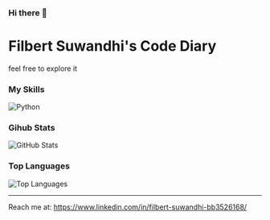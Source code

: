 ### Hi there 👋

<!--
**FilbertSuwandhi/FilbertSuwandhi** is a ✨ _special_ ✨ repository because its `README.md` (this file) appears on your GitHub profile.

Here are some ideas to get you started:

- 🔭 I’m currently working on ...
- 🌱 I’m currently learning ...
- 👯 I’m looking to collaborate on ...
- 🤔 I’m looking for help with ...
- 💬 Ask me about ...
- 📫 How to reach me: ...
- 😄 Pronouns: ...
- ⚡ Fun fact: ...
-->
# Filbert Suwandhi's Code Diary

feel free to explore it

### My Skills

<p>
  <img alt="Python" src="https://img.shields.io/badge/-Python-347AB4?style=flat-square&logo=python&logoColor=white" />
</p>


### Gihub Stats
<p><img src="https://github-readme-stats.vercel.app/api?username=FilbertSuwandhi&amp;show_icons=true&amp;count_private=true&amp;theme=cobalt" alt="GitHub Stats"></p>

### Top Languages
<p><img src="https://github-readme-stats.vercel.app/api/top-langs/?username=FilbertSuwandhi&amp;layout=compact" alt="Top Languages"></p>

---

Reach me at: https://www.linkedin.com/in/filbert-suwandhi-bb3526168/

